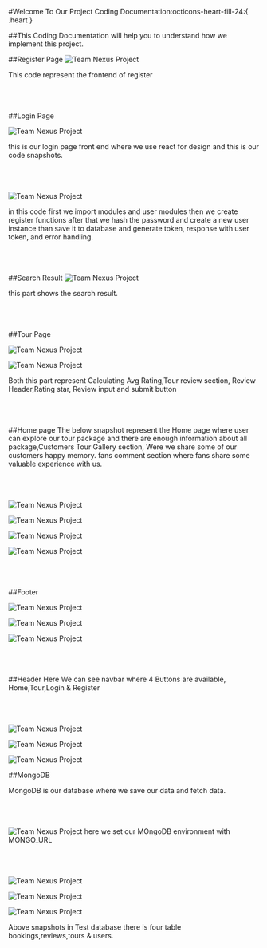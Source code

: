 #Welcome To Our Project Coding Documentation:octicons-heart-fill-24:{ .heart }

##This Coding Documentation will help you to understand how we implement this project.

##Register Page
![Team Nexus Project](./images/login_back.png)

This code represent the frontend of register <br><br><br><br>

##Login Page

![Team Nexus Project](./images/login_front.png)

this is our login page front end where we use react for design and this is our code snapshots.<br><br><br><br>


![Team Nexus Project](./images/login_back.png)

in this code first we import modules and user modules then we create register functions after that we hash the password and create a new user instance than save it to database and generate token, response with user token, and error handling.
<br><br><br><br>

##Search Result
![Team Nexus Project](./images/search_result.png)

this part shows the search result.<br><br><br><br>

##Tour Page

![Team Nexus Project](./images/avg_rating.png)

![Team Nexus Project](./images/review.png)

Both this part represent Calculating Avg Rating,Tour review section, Review Header,Rating star, Review input and submit button<br><br><br><br>

##Home page
The below snapshot represent the Home page where user can explore our tour package and there are enough information about all package,Customers Tour Gallery section, Were we share some of our customers happy memory. fans comment section where fans share some valuable experience with us.<br><br><br><br>


![Team Nexus Project](./images/home1.png)


![Team Nexus Project](./images/home2.png)


![Team Nexus Project](./images/home3.png)


![Team Nexus Project](./images/home4.png)<br><br><br><br>





##Footer

![Team Nexus Project](./images/footer1.png)


![Team Nexus Project](./images/footer2.png)


![Team Nexus Project](./images/footer3.png)<br><br><br><br>



##Header
Here We can see navbar where 4 Buttons are available, Home,Tour,Login & Register<br><br><br><br>

![Team Nexus Project](./images/header1.png)

![Team Nexus Project](./images/header2.png)

![Team Nexus Project](./images/header3.png)


##MongoDB

MongoDB is our database where we save our data and fetch data.<br><br><br><br>

![Team Nexus Project](./images/env_image.png)
here we set our MOngoDB environment with MONGO_URL<br><br><br><br>

![Team Nexus Project](./images/m1.png)

![Team Nexus Project](./images/m2.png)

![Team Nexus Project](./images/m3.png)

Above snapshots in Test database there is four table bookings,reviews,tours & users.<br><br><br><br>








